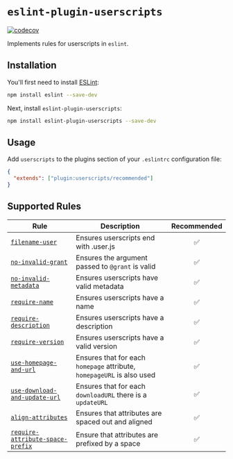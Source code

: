 # `eslint-plugin-userscripts`

[![codecov](https://codecov.io/gh/Yash-Singh1/eslint-plugin-userscripts/branch/main/graph/badge.svg?token=JD8GRJH9D4)](https://codecov.io/gh/Yash-Singh1/eslint-plugin-userscripts)

Implements rules for userscripts in `eslint`.

## Installation

You'll first need to install [ESLint](http://eslint.org):

```sh
npm install eslint --save-dev
```

Next, install `eslint-plugin-userscripts`:

```sh
npm install eslint-plugin-userscripts --save-dev
```

## Usage

Add `userscripts` to the plugins section of your `.eslintrc` configuration file:

```json
{
  "extends": ["plugin:userscripts/recommended"]
}
```

## Supported Rules

| Rule                                                                             | Description                                                            | Recommended |
| -------------------------------------------------------------------------------- | ---------------------------------------------------------------------- | :---------: |
| [`filename-user`](docs/rules/filename-user.md)                                   | Ensures userscripts end with .user.js                                  |     ✅      |
| [`no-invalid-grant`](docs/rules/no-invalid-grant.md)                             | Ensures the argument passed to `@grant` is valid                       |     ✅      |
| [`no-invalid-metadata`](docs/rules/no-invalid-metadata.md)                       | Ensures userscripts have valid metadata                                |     ✅      |
| [`require-name`](docs/rules/require-name.md)                                     | Ensures userscripts have a name                                        |     ✅      |
| [`require-description`](docs/rules/require-description.md)                       | Ensures userscripts have a description                                 |     ✅      |
| [`require-version`](docs/rules/require-version.md)                               | Ensures userscripts have a valid version                               |     ✅      |
| [`use-homepage-and-url`](docs/rules/use-homepage-and-url.md)                     | Ensures that for each `homepage` attribute, `homepageURL` is also used |     ✅      |
| [`use-download-and-update-url`](docs/rules/use-download-and-update-url.md)       | Ensures that for each `downloadURL` there is a `updateURL`             |     ✅      |
| [`align-attributes`](docs/rules/align-attributes.md)                             | Ensures that attributes are spaced out and aligned                     |     ✅      |
| [`require-attribute-space-prefix`](docs/rules/require-attribute-space-prefix.md) | Ensure that attributes are prefixed by a space                         |     ✅      |
